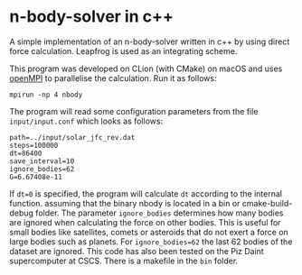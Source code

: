 # n-body-solver in c++

A simple implementation of an n-body-solver written in c++ by using direct force calculation. Leapfrog is used as an integrating scheme.

This program was developed on CLion (with CMake) on macOS and uses [openMPI](https://www.open-mpi.org) to parallelise the calculation.
Run it as follows:
```
mpirun -np 4 nbody
```
The program will read some configuration parameters from the file `input/input.conf` which looks as follows:
```
path=../input/solar_jfc_rev.dat
steps=100000
dt=86400
save_interval=10
ignore_bodies=62
G=6.67408e-11
```
If `dt=0` is specified, the program will calculate `dt` according to the internal function.
assuming that the binary nbody is located in a bin or cmake-build-debug folder.
The parameter `ignore_bodies` determines how many bodies are ignored when calculating the force on other bodies.
This is useful for small bodies like satellites, comets or asteroids that do not exert a force on large bodies such as planets.
For `ignore_bodies=62` the last 62 bodies of the dataset are ignored. 
This code has also been tested on the Piz Daint supercomputer at CSCS. There is a makefile in the `bin` folder.